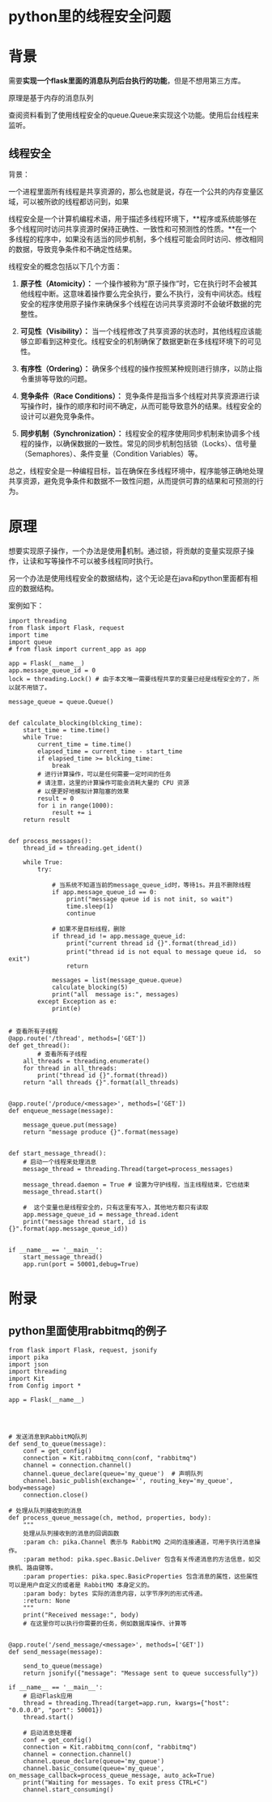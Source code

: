 # python里的线程安全问题




# 背景

需要**实现一个flask里面的消息队列后台执行的功能**，但是不想用第三方库。

原理是基于内存的消息队列



查阅资料看到了使用线程安全的queue.Queue来实现这个功能。使用后台线程来监听。





## 线程安全

背景：

一个进程里面所有线程是共享资源的，那么也就是说，存在一个公共的内存变量区域，可以被所欲的线程都访问到，如果



线程安全是一个计算机编程术语，用于描述多线程环境下，**程序或系统能够在多个线程同时访问共享资源时保持正确性、一致性和可预测性的性质。**在一个多线程的程序中，如果没有适当的同步机制，多个线程可能会同时访问、修改相同的数据，导致竞争条件和不确定性结果。

线程安全的概念包括以下几个方面：

1. **原子性（Atomicity）：** 一个操作被称为“原子操作”时，它在执行时不会被其他线程中断。这意味着操作要么完全执行，要么不执行，没有中间状态。线程安全的程序使用原子操作来确保多个线程在访问共享资源时不会破坏数据的完整性。

2. **可见性（Visibility）：** 当一个线程修改了共享资源的状态时，其他线程应该能够立即看到这种变化。线程安全的机制确保了数据更新在多线程环境下的可见性。

3. **有序性（Ordering）：** 确保多个线程的操作按照某种规则进行排序，以防止指令重排等导致的问题。

4. **竞争条件（Race Conditions）：** 竞争条件是指当多个线程对共享资源进行读写操作时，操作的顺序和时间不确定，从而可能导致意外的结果。线程安全的设计可以避免竞争条件。

5. **同步机制（Synchronization）：** 线程安全的程序使用同步机制来协调多个线程的操作，以确保数据的一致性。常见的同步机制包括锁（Locks）、信号量（Semaphores）、条件变量（Condition Variables）等。

总之，线程安全是一种编程目标，旨在确保在多线程环境中，程序能够正确地处理共享资源，避免竞争条件和数据不一致性问题，从而提供可靠的结果和可预测的行为。







# 原理

想要实现原子操作，一个办法是使用🔐机制。通过锁，将贡献的变量实现原子操作，让读和写等操作不可以被多线程同时执行。



另一个办法是使用线程安全的数据结构，这个无论是在java和python里面都有相应的数据结构。

案例如下：

```
import threading
from flask import Flask, request
import time
import queue
# from flask import current_app as app

app = Flask(__name__)
app.message_queue_id = 0
lock = threading.Lock() # 由于本文唯一需要线程共享的变量已经是线程安全的了，所以就不用锁了。

message_queue = queue.Queue()


def calculate_blocking(blcking_time):
    start_time = time.time()
    while True:
        current_time = time.time()
        elapsed_time = current_time - start_time
        if elapsed_time >= blcking_time:
            break
        # 进行计算操作，可以是任何需要一定时间的任务
        # 请注意，这里的计算操作可能会消耗大量的 CPU 资源
        # 以便更好地模拟计算阻塞的效果
        result = 0
        for i in range(1000):
            result += i
    return result


def process_messages():
    thread_id = threading.get_ident()

    while True:
        try:
            
            # 当系统不知道当前的message_queue_id时，等待1s。并且不删除线程
            if app.message_queue_id == 0:
                print("message queue id is not init, so wait")
                time.sleep(1)
                continue
            
            # 如果不是目标线程，删除
            if thread_id != app.message_queue_id:
                print("current thread id {}".format(thread_id))
                print("thread id is not equal to message queue id， so exit")
                return

            messages = list(message_queue.queue)
            calculate_blocking(5)
            print("all  message is:", messages)
        except Exception as e:
            print(e)


# 查看所有子线程
@app.route('/thread', methods=['GET'])
def get_thread():
        # 查看所有子线程
    all_threads = threading.enumerate()
    for thread in all_threads:
        print("thread id {}".format(thread))
    return "all threads {}".format(all_threads)


@app.route('/produce/<message>', methods=['GET'])
def enqueue_message(message):

    message_queue.put(message)
    return "message produce {}".format(message)


def start_message_thread():
    # 启动一个线程来处理消息
    message_thread = threading.Thread(target=process_messages)

    message_thread.daemon = True # 设置为守护线程，当主线程结束，它也结束
    message_thread.start()

    #  这个变量也是线程安全的，只有这里有写入，其他地方都只有读取
    app.message_queue_id = message_thread.ident
    print("message thread start, id is {}".format(app.message_queue_id))


if __name__ == '__main__':
    start_message_thread()
    app.run(port = 50001,debug=True)

```





# 附录

## python里面使用rabbitmq的例子

```
from flask import Flask, request, jsonify
import pika
import json
import threading
import Kit
from Config import *

app = Flask(__name__)




# 发送消息到RabbitMQ队列
def send_to_queue(message):
    conf = get_config()
    connection = Kit.rabbitmq_conn(conf, "rabbitmq")
    channel = connection.channel()
    channel.queue_declare(queue='my_queue')  # 声明队列
    channel.basic_publish(exchange='', routing_key='my_queue', body=message)
    connection.close()

# 处理从队列接收到的消息
def process_queue_message(ch, method, properties, body):
    """
    处理从队列接收到的消息的回调函数
    :param ch: pika.Channel 表示与 RabbitMQ 之间的连接通道，可用于执行消息操作。
    :param method: pika.spec.Basic.Deliver 包含有关传递消息的方法信息，如交换机、路由键等。
    :param properties: pika.spec.BasicProperties 包含消息的属性，这些属性可以是用户自定义的或者是 RabbitMQ 本身定义的。
    :param body: bytes 实际的消息内容，以字节序列的形式传递。
    :return: None
    """
    print("Received message:", body)
    # 在这里你可以执行你需要的任务，例如数据库操作、计算等


@app.route('/send_message/<message>', methods=['GET'])
def send_message(message):
    
    send_to_queue(message)
    return jsonify({"message": "Message sent to queue successfully"})

if __name__ == '__main__':
    # 启动Flask应用
    thread = threading.Thread(target=app.run, kwargs={"host": "0.0.0.0", "port": 50001})
    thread.start()

    # 启动消息处理者
    conf = get_config()
    connection = Kit.rabbitmq_conn(conf, "rabbitmq")
    channel = connection.channel()
    channel.queue_declare(queue='my_queue')
    channel.basic_consume(queue='my_queue', on_message_callback=process_queue_message, auto_ack=True)
    print("Waiting for messages. To exit press CTRL+C")
    channel.start_consuming()

```


